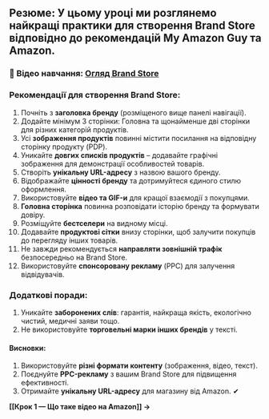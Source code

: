 ## **Резюме**: У цьому уроці ми розглянемо найкращі практики для створення Brand Store відповідно до рекомендацій **My Amazon Guy** та **Amazon**.

### **🎥 Відео навчання**:  [Огляд Brand Store](https://www.youtube.com/watch?v=X8SWLEV9B64&t=11s)
### **Рекомендації для створення Brand Store**:

1. Почніть з **заголовка бренду** (розміщеного вище панелі навігації).
2. Додайте мінімум 3 сторінки: Головна та щонайменше дві сторінки для різних категорій продуктів.
3. Усі **зображення продуктів** повинні містити посилання на відповідну сторінку продукту (PDP).
4. Уникайте **довгих списків продуктів** – додавайте графічні зображення для демонстрації особливостей товарів.
5. Створіть **унікальну URL-адресу** з назвою вашого бренду.
6. Відображайте **цінності бренду** та дотримуйтеся єдиного стилю оформлення.
7. Використовуйте **відео та GIF-и** для кращої взаємодії з покупцями.
8. **Головна сторінка** повинна розповідати історію бренду та формувати довіру.
9. Розміщуйте **бестселери** на видному місці.
10. Додавайте **продуктові сітки** внизу сторінки, щоб залучити покупців до перегляду інших товарів.
11. Не завжди рекомендується **направляти зовнішній трафік** безпосередньо на Brand Store.
12. Використовуйте **спонсоровану рекламу** (PPC) для залучення відвідувачів.

### **Додаткові поради**:

1. Уникайте **заборонених слів**: гарантія, найкраща якість, екологічно чистий, медичні заяви тощо.
2. Не використовуйте **торговельні марки інших брендів** у тексті.

#### **Висновки**:
1. Використовуйте **різні формати контенту** (зображення, відео, текст).
2. Поєднуйте **PPC-рекламу** з вашим Brand Store для підвищення ефективності.
3. Отримайте **унікальну URL-адресу** для магазину від Amazon. ✔

**[[Крок 1 — Що таке відео на Amazon]] →**